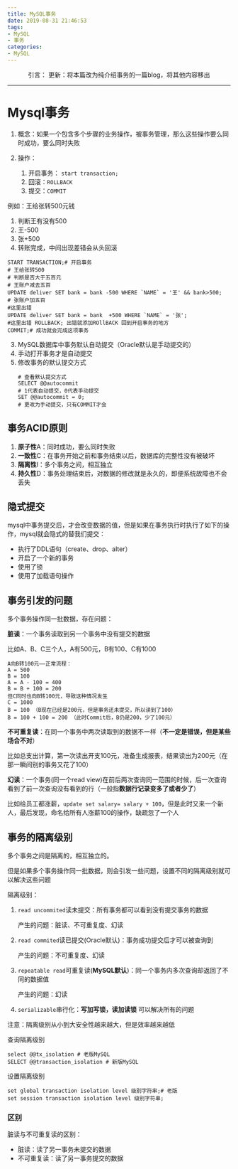 ```yaml
---
title: MySQL事务
date: 2019-08-31 21:46:53
tags: 
- MySQL
- 事务
categories: 
- MySQL
---
```


<center>
引言：
更新：将本篇改为纯介绍事务的一篇blog，将其他内容移出
</center>

<!--more-->

-------

# Mysql事务

1. 概念：如果一个包含多个步骤的业务操作，被事务管理，那么这些操作要么同时成功，要么同时失败

2. 操作：
    1. 开启事务： `start transaction;`
    2. 回滚：`ROLLBACK`
    3. 提交：`COMMIT`

例如：王给张转500元钱
1. 判断王有没有500
2. 王-500
3. 张+500
4. 转账完成，中间出现差错会从头回滚
```
START TRANSACTION;# 开启事务
# 王给张转500
# 判断是否大于五百元
# 王账户减去五百
UPDATE deliver SET bank = bank -500 WHERE `NAME` = '王' && bank>500;
# 张账户加五百
#这里出错
UPDATE deliver SET bank = bank  +500 WHERE `NAME` = '张';
#这里出错 ROLLBACK; 出错就添加ROllBACK 回到开启事务的地方
COMMIT;# 成功就会完成这项事务
```
3. MySQL数据库中事务默认自动提交（Oracle默认是手动提交的）
4. 手动打开事务才是自动提交
5. 修改事务的默认提交方式
    ```
    # 查看默认提交方式
    SELECT @@autocommit
    # 1代表自动提交，0代表手动提交
    SET @@autocommit = 0;
    # 更改为手动提交，只有COMMIT才会
    ```

## 事务ACID原则

1. **原子性**A：同时成功，要么同时失败
2. **一致性**C：在事务开始之前和事务结束以后，数据库的完整性没有被破坏
3. **隔离性**I：多个事务之间，相互独立
4. **持久性**D：事务处理结束后，对数据的修改就是永久的，即便系统故障也不会丢失

## 隐式提交

mysql中事务提交后，才会改变数据的值，但是如果在事务执行时执行了如下的操作，mysql就会隐式的替我们提交：

- 执行了DDL语句（create、drop、alter）
- 开启了一个新的事务
- 使用了锁
- 使用了加载语句操作

## 事务引发的问题

多个事务操作同一批数据，存在问题：

**脏读**：一个事务读取到另一个事务中没有提交的数据

比如A、B、C三个人，A有500元，B有100、C有1000

```
A向B转100元——正常流程：
A = 500
B = 100
A = A - 100 = 400
B = B + 100 = 200
但C同时也向B转100元，导致这种情况发生
C = 1000
B = 100 （B现在已经是200元，但是事务还未提交，所以读到了100）
B = 100 + 100 = 200 （此时Commit后，B仍是200，少了100元）
```

**不可重复读**：在同一个事务中两次读取到的数据不一样（**不一定是错误，但是某些场合不对**）

比如总支出计算，第一次读出开支100元，准备生成报表，结果读出为200元（在那一瞬间别的事务又花了100）

**幻读**：一个事务(同一个read view)在前后两次查询同一范围的时候，后一次查询看到了前一次查询没有看到的行（一般指**数据行记录变多了或者少了**）

比如给员工都涨薪，`update set salary= salary + 100`，但是此时又来一个新人，最后发现，命名给所有人涨薪100的操作，缺疏忽了一个人

## 事务的隔离级别

多个事务之间是隔离的，相互独立的。

但是如果多个事务操作同一批数据，则会引发一些问题，设置不同的隔离级别就可以解决这些问题


隔离级别：
1. `read uncommited`读未提交：所有事务都可以看到没有提交事务的数据
   
    产生的问题：脏读、不可重复度、幻读
2. `read commited`读已提交(Oracle默认)：事务成功提交后才可以被查询到

    产生的问题：不可重复度、幻读
3. `repeatable read`可重复读(**MySQL默认**)：同一个事务内多次查询却返回了不同的数据值

    产生的问题：幻读
4. `serializable`串行化：**写加写锁，读加读锁**
   可以解决所有的问题

注意：隔离级别从小到大安全性越来越大，但是效率越来越低

查询隔离级别
```
select @@tx_isolation # 老版MySQL
SELECT @@transaction_isolation # 新版MySQL
```
设置隔离级别
```
set global transaction isolation level 级别字符串;# 老版
set session transaction isolation level 级别字符串;
```

### 区别

脏读与不可重复读的区别：

- 脏读：读了另一事务未提交的数据
- 不可重复读：读了另一事务提交的数据

 